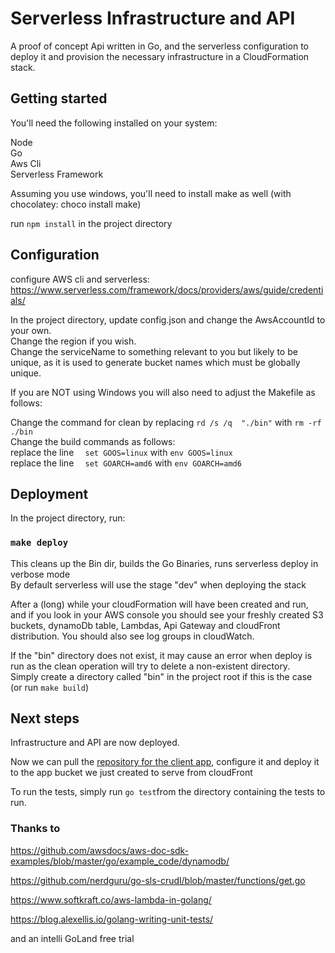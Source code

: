 # Serverless Infrastructure and API 

A proof of concept Api written in Go, and the serverless configuration to deploy it and provision the necessary infrastructure in a CloudFormation stack.

## Getting started

You'll need the following installed on your system:

Node  
Go  
Aws Cli  
Serverless Framework

Assuming you use windows, you'll need to install make as well (with chocolatey: choco install make)

run `npm install` in the project directory

## Configuration

configure AWS cli and serverless:  
https://www.serverless.com/framework/docs/providers/aws/guide/credentials/

In the project directory, update config.json and change the AwsAccountId to your own.  
Change the region if you wish.  
Change the serviceName to something relevant to you but likely to be unique, as it is used to generate bucket names which must be globally unique.

If you are NOT using Windows you will also need to adjust the Makefile as follows:  
  
Change the command for clean by replacing 	`rd /s /q  "./bin"` with `rm -rf ./bin`  
Change the build commands as follows:  
replace the line `	set GOOS=linux`  with `env GOOS=linux `   
replace the line `	set GOARCH=amd6`  with `env GOARCH=amd6 `   



## Deployment

In the project directory, run:

### `make deploy`

This cleans up the Bin dir, builds the Go Binaries, runs serverless deploy in verbose mode  
By default serverless will use the stage "dev" when deploying the stack

After a (long) while your cloudFormation will have been created and run, and if you look in your AWS console you should see your freshly created S3 buckets, dynamoDb table, Lambdas, Api Gateway and cloudFront distribution.
You should also see log groups in cloudWatch.


If the "bin" directory does not exist, it may cause an error when deploy is run as the clean operation will try to delete a non-existent directory.  
Simply create a directory called "bin" in the project root if this is the case (or run `make build`)


## Next steps
Infrastructure and API are now deployed.  

Now we can pull the [repository for the client app](https://github.com/j-bab/serverless-go-poc-client),
 configure it and deploy it to the app bucket we just created to serve from cloudFront
 
 To run the tests, simply run `go test`from the directory containing the tests to run.
 ### Thanks to
 
 https://github.com/awsdocs/aws-doc-sdk-examples/blob/master/go/example_code/dynamodb/  

 https://github.com/nerdguru/go-sls-crudl/blob/master/functions/get.go
 
 https://www.softkraft.co/aws-lambda-in-golang/
 
 https://blog.alexellis.io/golang-writing-unit-tests/
 
and an intelli GoLand free trial 
